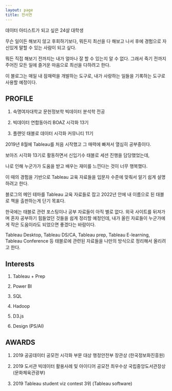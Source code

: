 ```yaml
---
layout: page
title: 전서연
---
```





데이터 아티스트가 되고 싶은 24살 대학생 

무슨 일이든 해보지 않고 후회하기보다, 뭐든지 최선을 다 해보고 나서 후에 경험으로 자신있게 말할 수 있는 사람이 되고 싶다.

뭐든 직접 해보기 전까지는 내가 얼마나 잘 할 수 있는지 알 수 없다. 그래서 죽기 전까지 주어진 모든 일에 즐거운 마음으로 최선을 다하려고 한다.

이 블로그는 매일 내 잠재력을 개발하는 도구로, 내가 사랑하는 일들을 기록하는 도구로 사용할 예정이다.  




## PROFILE


1. 숙명여자대학교 문헌정보학 빅데이터 분석학 전공

2. 빅데이터 연합동아리 BOAZ 시각화 13기  

3. 플랜잇 태블로 데이터 시각화 커뮤니티 11기 


2019년 8월에 Tableau를 처음 시작했고 그 매력에 빠져서 열심히 공부중이다. 

보아즈 시각화 13기로 활동하면서 신입기수 태블로 세션 진행을 담당했었는데,

나로 인해 누군가가 도움을 받고 배우는 재미를 느낀다는 것이 너무 행복했다.

이 때의 경험을 기반으로 Tableau 교육 자료들을 입문자 수준에 맞춰서 알기 쉽게 설명하려고 한다. 

블로그의 메인 테마를 Tableau 교육 자료들로 잡고 2022년 안에 내 이름으로 된 태블로 책을 출판하는게 단기 목표다. 

한국에는 태블로 관련 포스팅이나 공부 자료들이 아직 별로 없다. 
외국 사이트를 뒤져가며 혼자 공부하기 힘들었던 것들을 쉽게 정리할 예정인데, 내가 올린 자료들이 누군가에게 작은 도움이라도 되었으면 좋겠다는 바람이다. 

Tableau Desktop, Tableau DS/CA, Tableau prep, Tableau E-learning, Tableau Conference 등 태블로에 관련된 자료들을 나만의 방식으로 정리해서 올리려고 한다. 




## Interests

1. Tableau + Prep

2. Power BI

3. SQL

4. Hadoop

5. D3.js

6. Design (PS/AI)




## AWARDS

1. 2019 공공데이터 공모전 시각화 부문 대상 행정안전부 장관상 (한국정보화진흥원)

2. 2019 도서관 빅데이터 활용사례 및 아이디어 공모전 최우수상 국립중앙도서관장상 (문화체육관광부)

3. 2019 Tableau student viz contest 3위 (Tableau software)

